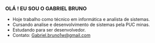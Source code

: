 ### OLÁ ! EU SOU O GABRIEL BRUNO 

- Hoje trabalho como técnico em informática e analista de sistemas. 
- Cursando analise e desenvolvimento de sistemas pela PUC minas.
- Estudando para ser desenvolvedor.
- Contato: Gabriel.bruno1w@gmail.com

